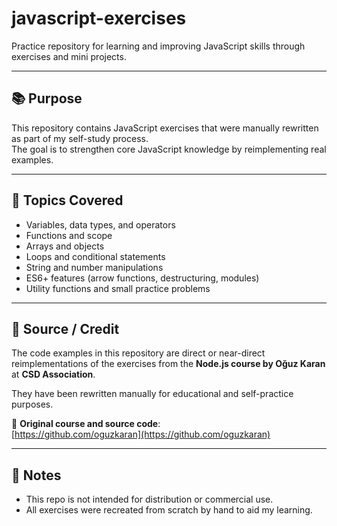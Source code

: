 # javascript-exercises

Practice repository for learning and improving JavaScript skills through exercises and mini projects.

---

## 📚 Purpose

This repository contains JavaScript exercises that were manually rewritten as part of my self-study process.  
The goal is to strengthen core JavaScript knowledge by reimplementing real examples.

---

## 🧠 Topics Covered

- Variables, data types, and operators  
- Functions and scope  
- Arrays and objects  
- Loops and conditional statements  
- String and number manipulations  
- ES6+ features (arrow functions, destructuring, modules)  
- Utility functions and small practice problems

---

## 📌 Source / Credit

The code examples in this repository are direct or near-direct reimplementations of the exercises from the **Node.js course by Oğuz Karan** at **CSD Association**.

They have been rewritten manually for educational and self-practice purposes.

🔗 **Original course and source code**:  
[https://github.com/oguzkaran](https://github.com/oguzkaran)

---

## 📎 Notes

- This repo is not intended for distribution or commercial use.  
- All exercises were recreated from scratch by hand to aid my learning.  
